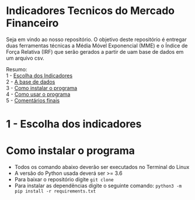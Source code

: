 # Indicadores Tecnicos do Mercado Financeiro

Seja em vindo ao nosso repositório.
O objetivo deste repositório é entregar duas ferramentas técnicas a Média Móvel Exponencial (MME) e o Índice de Força Relativa (IRF) que serão gerados a partir de uam base de dados em um arquivo csv.

Resumo:<br />
1 - <a href="#ind_choose">Escolha dos Indicadores</a><br />
2 - <a href="#data">A base de dados</a><br />
3 - <a href="#how_to_install">Como instalar o programa</a>
<br />
4 - <a href="#how_to_use">Como usar o programa</a><br />
5 - <a href="#comments">Comentários finais</a><br />



# <span id="ind_choose">1</span> - Escolha dos indicadores

# <span id="how_to_install"> Como instalar o programa</span>
- Todos os comando abaixo deverão ser executados no Terminal do Linux
- A versão do Python usada deverá ser >= 3.6
- Para baixar o repositório digite `git clone `
- Para instalar as dependências digite o seguinte comando: `python3 -m pip install -r requirements.txt`

